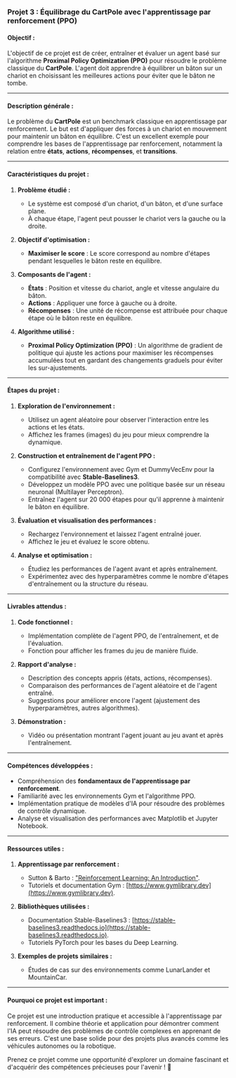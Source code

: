 ### **Projet 3 : Équilibrage du CartPole avec l'apprentissage par renforcement (PPO)**

#### **Objectif :**

L'objectif de ce projet est de créer, entraîner et évaluer un agent basé sur l'algorithme **Proximal Policy Optimization (PPO)** pour résoudre le problème classique du **CartPole**. L'agent doit apprendre à équilibrer un bâton sur un chariot en choisissant les meilleures actions pour éviter que le bâton ne tombe.

---

#### **Description générale :**

Le problème du **CartPole** est un benchmark classique en apprentissage par renforcement. Le but est d'appliquer des forces à un chariot en mouvement pour maintenir un bâton en équilibre. C'est un excellent exemple pour comprendre les bases de l'apprentissage par renforcement, notamment la relation entre **états**, **actions**, **récompenses**, et **transitions**.

---

#### **Caractéristiques du projet :**

1. **Problème étudié :**
   - Le système est composé d'un chariot, d'un bâton, et d'une surface plane.
   - À chaque étape, l'agent peut pousser le chariot vers la gauche ou la droite.

2. **Objectif d'optimisation :**
   - **Maximiser le score** : Le score correspond au nombre d'étapes pendant lesquelles le bâton reste en équilibre.

3. **Composants de l'agent :**
   - **États** : Position et vitesse du chariot, angle et vitesse angulaire du bâton.
   - **Actions** : Appliquer une force à gauche ou à droite.
   - **Récompenses** : Une unité de récompense est attribuée pour chaque étape où le bâton reste en équilibre.

4. **Algorithme utilisé :**
   - **Proximal Policy Optimization (PPO)** : Un algorithme de gradient de politique qui ajuste les actions pour maximiser les récompenses accumulées tout en gardant des changements graduels pour éviter les sur-ajustements.

---

#### **Étapes du projet :**

1. **Exploration de l'environnement :**
   - Utilisez un agent aléatoire pour observer l'interaction entre les actions et les états.
   - Affichez les frames (images) du jeu pour mieux comprendre la dynamique.

2. **Construction et entraînement de l'agent PPO :**
   - Configurez l'environnement avec Gym et DummyVecEnv pour la compatibilité avec **Stable-Baselines3**.
   - Développez un modèle PPO avec une politique basée sur un réseau neuronal (Multilayer Perceptron).
   - Entraînez l'agent sur 20 000 étapes pour qu'il apprenne à maintenir le bâton en équilibre.

3. **Évaluation et visualisation des performances :**
   - Rechargez l'environnement et laissez l'agent entraîné jouer.
   - Affichez le jeu et évaluez le score obtenu.

4. **Analyse et optimisation :**
   - Étudiez les performances de l'agent avant et après entraînement.
   - Expérimentez avec des hyperparamètres comme le nombre d'étapes d'entraînement ou la structure du réseau.

---

#### **Livrables attendus :**

1. **Code fonctionnel :**
   - Implémentation complète de l'agent PPO, de l'entraînement, et de l'évaluation.
   - Fonction pour afficher les frames du jeu de manière fluide.

2. **Rapport d'analyse :**
   - Description des concepts appris (états, actions, récompenses).
   - Comparaison des performances de l'agent aléatoire et de l'agent entraîné.
   - Suggestions pour améliorer encore l'agent (ajustement des hyperparamètres, autres algorithmes).

3. **Démonstration :**
   - Vidéo ou présentation montrant l'agent jouant au jeu avant et après l'entraînement.

---

#### **Compétences développées :**

- Compréhension des **fondamentaux de l'apprentissage par renforcement**.
- Familiarité avec les environnements Gym et l'algorithme PPO.
- Implémentation pratique de modèles d'IA pour résoudre des problèmes de contrôle dynamique.
- Analyse et visualisation des performances avec Matplotlib et Jupyter Notebook.

---

#### **Ressources utiles :**

1. **Apprentissage par renforcement :**
   - Sutton & Barto : ["Reinforcement Learning: An Introduction"](http://incompleteideas.net/book/the-book.html).
   - Tutoriels et documentation Gym : [https://www.gymlibrary.dev](https://www.gymlibrary.dev).

2. **Bibliothèques utilisées :**
   - Documentation Stable-Baselines3 : [https://stable-baselines3.readthedocs.io](https://stable-baselines3.readthedocs.io).
   - Tutoriels PyTorch pour les bases du Deep Learning.

3. **Exemples de projets similaires :**
   - Études de cas sur des environnements comme LunarLander et MountainCar.

---

#### **Pourquoi ce projet est important :**

Ce projet est une introduction pratique et accessible à l'apprentissage par renforcement. Il combine théorie et application pour démontrer comment l'IA peut résoudre des problèmes de contrôle complexes en apprenant de ses erreurs. C'est une base solide pour des projets plus avancés comme les véhicules autonomes ou la robotique.

Prenez ce projet comme une opportunité d'explorer un domaine fascinant et d'acquérir des compétences précieuses pour l'avenir ! 🎯
